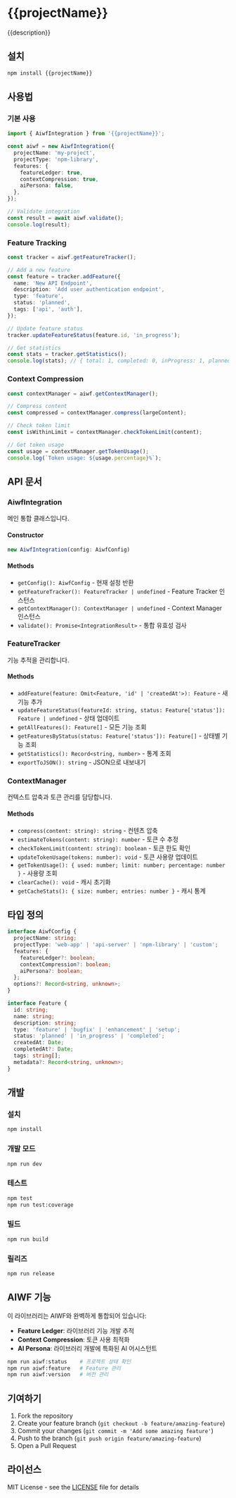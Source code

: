 # {{projectName}}

{{description}}

## 설치

```bash
npm install {{projectName}}
```

## 사용법

### 기본 사용

```typescript
import { AiwfIntegration } from '{{projectName}}';

const aiwf = new AiwfIntegration({
  projectName: 'my-project',
  projectType: 'npm-library',
  features: {
    featureLedger: true,
    contextCompression: true,
    aiPersona: false,
  },
});

// Validate integration
const result = await aiwf.validate();
console.log(result);
```

### Feature Tracking

```typescript
const tracker = aiwf.getFeatureTracker();

// Add a new feature
const feature = tracker.addFeature({
  name: 'New API Endpoint',
  description: 'Add user authentication endpoint',
  type: 'feature',
  status: 'planned',
  tags: ['api', 'auth'],
});

// Update feature status
tracker.updateFeatureStatus(feature.id, 'in_progress');

// Get statistics
const stats = tracker.getStatistics();
console.log(stats); // { total: 1, completed: 0, inProgress: 1, planned: 0 }
```

### Context Compression

```typescript
const contextManager = aiwf.getContextManager();

// Compress content
const compressed = contextManager.compress(largeContent);

// Check token limit
const isWithinLimit = contextManager.checkTokenLimit(content);

// Get token usage
const usage = contextManager.getTokenUsage();
console.log(`Token usage: ${usage.percentage}%`);
```

## API 문서

### AiwfIntegration

메인 통합 클래스입니다.

#### Constructor

```typescript
new AiwfIntegration(config: AiwfConfig)
```

#### Methods

- `getConfig(): AiwfConfig` - 현재 설정 반환
- `getFeatureTracker(): FeatureTracker | undefined` - Feature Tracker 인스턴스
- `getContextManager(): ContextManager | undefined` - Context Manager 인스턴스
- `validate(): Promise<IntegrationResult>` - 통합 유효성 검사

### FeatureTracker

기능 추적을 관리합니다.

#### Methods

- `addFeature(feature: Omit<Feature, 'id' | 'createdAt'>): Feature` - 새 기능 추가
- `updateFeatureStatus(featureId: string, status: Feature['status']): Feature | undefined` - 상태 업데이트
- `getAllFeatures(): Feature[]` - 모든 기능 조회
- `getFeaturesByStatus(status: Feature['status']): Feature[]` - 상태별 기능 조회
- `getStatistics(): Record<string, number>` - 통계 조회
- `exportToJSON(): string` - JSON으로 내보내기

### ContextManager

컨텍스트 압축과 토큰 관리를 담당합니다.

#### Methods

- `compress(content: string): string` - 컨텐츠 압축
- `estimateTokens(content: string): number` - 토큰 수 추정
- `checkTokenLimit(content: string): boolean` - 토큰 한도 확인
- `updateTokenUsage(tokens: number): void` - 토큰 사용량 업데이트
- `getTokenUsage(): { used: number; limit: number; percentage: number }` - 사용량 조회
- `clearCache(): void` - 캐시 초기화
- `getCacheStats(): { size: number; entries: number }` - 캐시 통계

## 타입 정의

```typescript
interface AiwfConfig {
  projectName: string;
  projectType: 'web-app' | 'api-server' | 'npm-library' | 'custom';
  features: {
    featureLedger?: boolean;
    contextCompression?: boolean;
    aiPersona?: boolean;
  };
  options?: Record<string, unknown>;
}

interface Feature {
  id: string;
  name: string;
  description: string;
  type: 'feature' | 'bugfix' | 'enhancement' | 'setup';
  status: 'planned' | 'in_progress' | 'completed';
  createdAt: Date;
  completedAt?: Date;
  tags: string[];
  metadata?: Record<string, unknown>;
}
```

## 개발

### 설치

```bash
npm install
```

### 개발 모드

```bash
npm run dev
```

### 테스트

```bash
npm test
npm run test:coverage
```

### 빌드

```bash
npm run build
```

### 릴리즈

```bash
npm run release
```

## AIWF 기능

이 라이브러리는 AIWF와 완벽하게 통합되어 있습니다:

- **Feature Ledger**: 라이브러리 기능 개발 추적
- **Context Compression**: 토큰 사용 최적화
- **AI Persona**: 라이브러리 개발에 특화된 AI 어시스턴트

```bash
npm run aiwf:status    # 프로젝트 상태 확인
npm run aiwf:feature   # Feature 관리
npm run aiwf:version   # 버전 관리
```

## 기여하기

1. Fork the repository
2. Create your feature branch (`git checkout -b feature/amazing-feature`)
3. Commit your changes (`git commit -m 'Add some amazing feature'`)
4. Push to the branch (`git push origin feature/amazing-feature`)
5. Open a Pull Request

## 라이선스

MIT License - see the [LICENSE](LICENSE) file for details